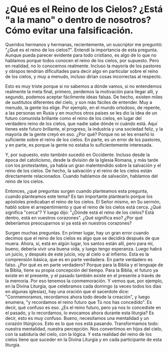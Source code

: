 # ¿Qué es el Reino de los Cielos? ¿Está "a la mano" o dentro de nosotros? Cómo evitar una falsificación.

Queridos hermanos y hermanas, recientemente, un suscriptor me preguntó: "¿Qué es el reino de los cielos?". Entendí la importancia de esta pregunta. Aunque pueda parecer evidente para todo cristiano, es algo de lo que no hablamos porque todos conocen el reino de los cielos, por supuesto. Pero en realidad, no lo conocemos realmente. Incluso la mayoría de los pastores y obispos tendrían dificultades para decir algo en particular sobre el reino de los cielos, y muy a menudo, incluso dirían cosas incorrectas al respecto.

Esto es muy triste porque si no sabemos a dónde vamos, si no entendemos realmente la meta final, primero, perdemos la motivación para llegar allí, y segundo, podemos aceptar fácilmente ideas falsas. De hecho, existen miles de sustitutos diferentes del cielo, y son más fáciles de entender. Muy a menudo, la gente los elige. Por ejemplo, en el mundo ortodoxo, de repente, a las personas en Rusia y en muchos otros países se les dio la idea de un futuro comunista brillante como el reino de los cielos, en lugar del verdadero reino de los cielos, que nadie sabe dónde ni cuándo está. Aquí tienes este futuro brillante, el progreso, la industria y una sociedad feliz, y la mayoría de la gente creyó en eso. ¿Por qué? Porque no se les enseñó lo suficiente sobre el reino de los cielos. En parte, es un error de los pastores, y en parte, es porque la gente no estaba lo suficientemente interesada.

Y, por supuesto, esto también sucedió en Occidente. Incluso desde la época del catolicismo, desde la división de la Iglesia Romana, y más tarde con los protestantes, ya había un gran malentendido sobre la salvación y el reino de los cielos. De hecho, la salvación y el reino de los cielos están directamente relacionados. Cuando hablamos de salvación, hablamos del reino de los cielos.

Entonces, ¿qué preguntas surgen cuando planteamos esta pregunta, cuando planteamos este tema? Es tan importante plantearlo porque los apóstoles predicaban el reino de los cielos. El Señor mismo, en Su sermón, habló sobre el arrepentimiento y que el reino de los cielos está cerca. ¿Qué significa "cerca"? Y luego dijo: "¿Dónde está el reino de los cielos? Está dentro, está en vuestros corazones". ¿Qué significa eso? ¿Por qué deberíamos preocuparnos si ya está en nuestros corazones?

Surgen muchas preguntas. En primer lugar, hay un gran error cuando decimos que el reino de los cielos es algo que se decidirá después de que muera. Ahora, sí, está en algún lugar, los santos están allí, pero para mí, bueno, debería vivir una buena vida, y luego tengo esperanza. Luego habrá un juicio, y después de este juicio, voy al cielo o al infierno. Esta es la comprensión básica, que es en parte verdadera. En parte verdadero es falso. ¿Por qué es en parte verdadero? Porque para la Biblia y el lenguaje de la Biblia, tiene su propia concepción del tiempo. Para la Biblia, el futuro ya existe en el presente, y el pasado también existe en el presente a través de la memoria. Por eso tenemos la conmemoración. Y vemos que, por ejemplo, en la Divina Liturgia, que celebramos cada domingo (a veces todos los días en algunas iglesias), hay una oración que el sacerdote dice: "Conmemoramos, recordamos ahora todo desde la creación", y luego enumera, "y recordamos el reino futuro que Tú nos has concedido". Es decir, qué confuso es eso. ¿Es el reino futuro, pero ya nos lo concediste en el pasado, y lo recordamos, lo evocamos ahora durante esta liturgia? Es decir, esto es muy confuso. Bueno, necesitamos una mentalidad y un corazón litúrgicos. Esto es lo que nos está pasando. Transformamos todo: nuestra mentalidad, nuestra percepción. Nos convertimos en hijos del cielo, con la sabiduría del cielo, con la lógica. Y esta realidad del reino de los cielos tiene que suceder en la Divina Liturgia y en cada participante de esta liturgia.

